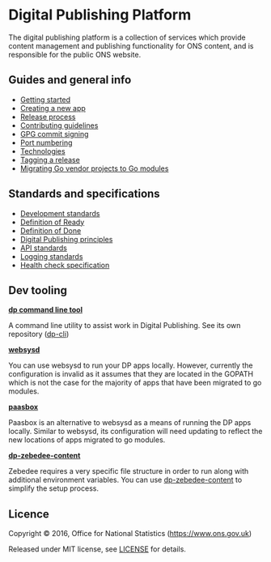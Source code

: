 Digital Publishing Platform
===========================

The digital publishing platform is a collection of services which provide
content management and publishing functionality for ONS content, and is
responsible for the public ONS website.

Guides and general info
-----------------------

* [Getting started](guides/GETTING_STARTED.md)
* [Creating a new app](guides/NEW_APP.md)
* [Release process](guides/RELEASES.md)
* [Contributing guidelines](guides/CONTRIBUTING.md)
* [GPG commit signing](guides/GPG.md)
* [Port numbering](guides/PORTS.md)
* [Technologies](guides/TECHNOLOGIES.md)
* [Tagging a release](guides/TAGS.md)
* [Migrating Go vendor projects to Go modules](guides/MODULES.md)

Standards and specifications
----------------------------

* [Development standards](standards/DEV_STANDARDS.md)
* [Definition of Ready](standards/DEFINITION_OF_READY.md)
* [Definition of Done](standards/DEFINITION_OF_DONE.md)
* [Digital Publishing principles](https://github.com/ONSdigital/dp-principles)
* [API standards](standards/API_STANDARDS.md)
* [Logging standards](standards/LOGGING_STANDARDS.md)
* [Health check specification](standards/HEALTH_CHECK_SPECIFICATION.md)

Dev tooling
-----------

**[dp command line tool](https://github.com/ONSdigital/dp-cli)**

A command line utility to assist work in Digital Publishing. See its own repository
([dp-cli](https://github.com/ONSdigital/dp-cli))

**[websysd](websysd/README.md)**

You can use websysd to run your DP apps locally. However, currently the configuration is invalid as it assumes that they
are located in the GOPATH which is not the case for the majority of apps that have been migrated to go modules.

**[paasbox](paasbox)**

Paasbox is an alternative to websysd as a means of running the DP apps locally. Similar to websysd, its configuration 
will need updating to reflect the new locations of apps migrated to go modules.

**[dp-zebedee-content](https://github.com/ONSdigital/dp-zebedee-content)**

Zebedee requires a very specific file structure in order to run along with additional environment variables. You can use [dp-zebedee-content](https://github.com/ONSdigital/dp-zebedee-content) to simplify the setup process.

Licence
-------

Copyright ©‎ 2016, Office for National Statistics (https://www.ons.gov.uk)

Released under MIT license, see [LICENSE](LICENSE.md) for details.
